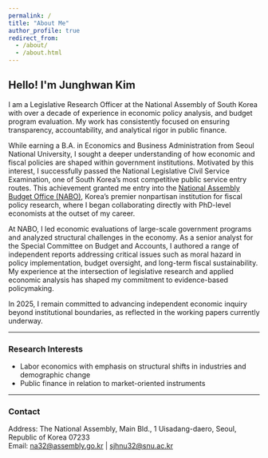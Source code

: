 ```yaml
---
permalink: /
title: "About Me"
author_profile: true
redirect_from: 
  - /about/
  - /about.html
---
```




## Hello! I'm Junghwan Kim  

I am a Legislative Research Officer at the National Assembly of South Korea with over a decade of experience in economic policy analysis, and budget program evaluation. My work has consistently focused on ensuring transparency, accountability, and analytical rigor in public finance.

While earning a B.A. in Economics and Business Administration from Seoul National University, I sought a deeper understanding of how economic and fiscal policies are shaped within government institutions. Motivated by this interest, I successfully passed the National Legislative Civil Service Examination, one of South Korea’s most competitive public service entry routes. This achievement granted me entry into the [National Assembly Budget Office (NABO)](https://korea.nabo.go.kr/naboEng/main/main.do), Korea’s premier nonpartisan institution for fiscal policy research, where I began collaborating directly with PhD-level economists at the outset of my career.

At NABO, I led economic evaluations of large-scale government programs and analyzed structural challenges in the economy. As a senior analyst for the Special Committee on Budget and Accounts, I authored a range of independent reports addressing critical issues such as moral hazard in policy implementation, budget oversight, and long-term fiscal sustainability. My experience at the intersection of legislative research and applied economic analysis has shaped my commitment to evidence-based policymaking.

In 2025, I remain committed to advancing independent economic inquiry beyond institutional boundaries, as reflected in the working papers currently underway.

---

### Research Interests
- Labor economics with emphasis on structural shifts in industries and demographic change    
- Public finance in relation to market-oriented instruments

---

### Contact
Address: The National Assembly, Main Bld., 1 Uisadang-daero, Seoul, Republic of Korea 07233  
Email: na32@assembly.go.kr | sjhnu32@snu.ac.kr 
